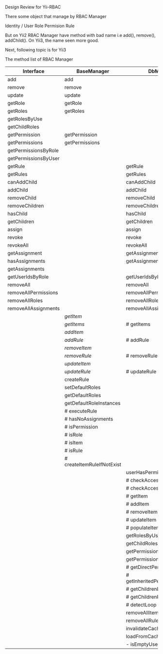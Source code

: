 Design Review for Yii-RBAC


There some object that manage by RBAC Manager

Identity / User
Role
Permision
Rule

But on Yii2 RBAC Manager have method with bad name i.e add(), remove(), addChild(). 
On Yii3, the name seen more good.

Next, following topic is for Yii3   

The method list of RBAC Manager

| Interface      | BaseManager    | DbManager |
|----------------|----------------|-----------|
| add            | add            | |
| remove         | remove         | |
| update         | update         | |
| getRole        | getRole        | |
| getRoles       | getRoles       | |
| getRolesByUse  |                | |
| getChildRoles  |                | |
| getPermission  | getPermission  | |
| getPermissions | getPermissions | |
| getPermissionsByRole |          | |
| getPermissionsByUser |          | |
| getRule        |                | getRule |
| getRules       |                | getRules |
| canAddChild    |                | canAddChild |
| addChild       |                | addChild |
| removeChild    |                | removeChild |
| removeChildren |                | removeChildren |
| hasChild       |                | hasChild |
| getChildren    |                | getChildren |
| assign         |                | assign |
| revoke         |                | revoke |
| revokeAll      |                | revokeAll |
| getAssignment        |          | getAssignment |
| hasAssignments       |          | getAssignments |
| getAssignments       |          | |
| getUserIdsByRole     |          | getUserIdsByRole |
| removeAll            |          | removeAll |
| removeAllPermissions |          | removeAllPermissions |
| removeAllRoles       |          | removeAllRoles |
| removeAllAssignments |          | removeAllAssignments |
|                | _getItem_      |           |
|                | _getItems_     | # getItems|
|                | _addItem_      |           |
|                | _addRule_      | # addRule |
|                | _removeItem_   |           |
|                | _removeRule_   | # removeRule |
|                | _updateItem_   |              |
|                | _updateRule_   | # updateRule |
|                | createRule     | |
|                | setDefaultRoles |  |
|                | getDefaultRoles |  |
|                | getDefaultRoleInstances     |  |
|                | # executeRule               |  |
|                | # hasNoAssignments          |  |
|                | # isPermission              |  |
|                | # isRole                    |  |
|                | # isItem                    |  |
|                | # isRule                    |  |
|                | # createItemRuleIfNotExist  |  |
|                |               |   userHasPermission |
|                |               | # checkAccessFromCache |
|                |               | # checkAccessRecursive |
|                |               | # getItem              |
|                |               | # addItem              |
|                |               | # removeItem           |
|                |               | # updateItem           |
|                |               | # populateItem         |
|                |               | getRolesByUser         |
|                |               | getChildRoles          |
|                |               | getPermissionsByRole   |
|                |               | getPermissionsByUser   |
|                |               | # getDirectPermissionsByUser     |
|                |               | # getInheritedPermissionsByUser  |
|                |               | # getChildrenList                |
|                |               | # getChildrenRecursive           |
|                |               | # detectLoop           |
|                |               | removeAllItems         |
|                |               | removeAllRules         |
|                |               | invalidateCache        |
|                |               | loadFromCache          |
|                |               | - isEmptyUserId        |








